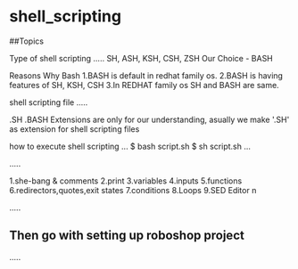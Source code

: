 # shell_scripting

##Topics

Type of shell scripting
.....
SH, ASH, KSH, CSH, ZSH
Our Choice - BASH

Reasons Why Bash
1.BASH is default in redhat family os.
2.BASH is having features of SH, KSH, CSH
3.In REDHAT family os SH and BASH are same.

shell scripting file
.....

.SH
.BASH
Extensions are only for our understanding, asually we make '.SH' as extension for shell scripting files


how to execute shell scripting
...
$ bash script.sh
$ sh script.sh
...

.....

1.she-bang & comments
2.print
3.variables
4.inputs
5.functions
6.redirectors,quotes,exit states
7.conditions
8.Loops
9.SED Editor n


.....
## Then go with setting up roboshop project
.....